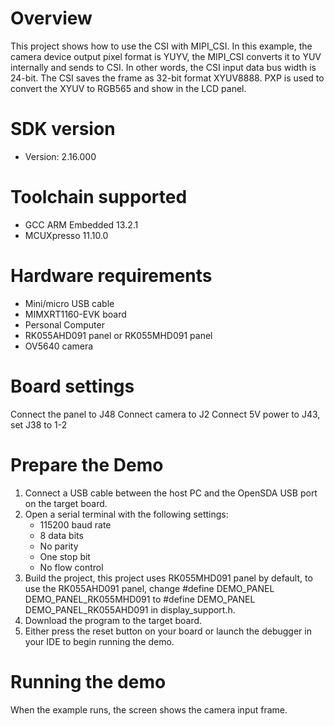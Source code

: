 Overview
========
This project shows how to use the CSI with MIPI_CSI. In this example, the
camera device output pixel format is YUYV, the MIPI_CSI converts it to
YUV internally and sends to CSI. In other words, the CSI input data bus
width is 24-bit. The CSI saves the frame as 32-bit format XYUV8888. PXP
is used to convert the XYUV to RGB565 and show in the LCD panel.

SDK version
===========
- Version: 2.16.000

Toolchain supported
===================
- GCC ARM Embedded  13.2.1
- MCUXpresso  11.10.0

Hardware requirements
=====================
- Mini/micro USB cable
- MIMXRT1160-EVK board
- Personal Computer
- RK055AHD091 panel or RK055MHD091 panel
- OV5640 camera

Board settings
==============
Connect the panel to J48
Connect camera to J2
Connect 5V power to J43, set J38 to 1-2

Prepare the Demo
================
1.  Connect a USB cable between the host PC and the OpenSDA USB port on the target board.
2.  Open a serial terminal with the following settings:
    - 115200 baud rate
    - 8 data bits
    - No parity
    - One stop bit
    - No flow control
3.  Build the project, this project uses RK055MHD091 panel by default, to use the RK055AHD091 panel,
    change #define DEMO_PANEL DEMO_PANEL_RK055MHD091 to #define DEMO_PANEL DEMO_PANEL_RK055AHD091
    in display_support.h.
4.  Download the program to the target board.
5.  Either press the reset button on your board or launch the debugger in your IDE to begin running the demo.

Running the demo
================
When the example runs, the screen shows the camera input frame.
